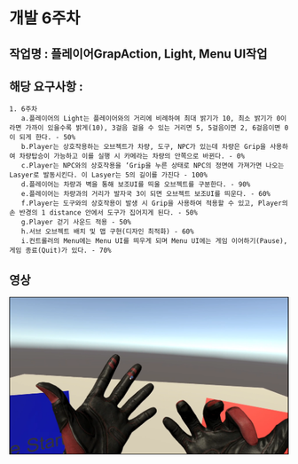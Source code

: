 
# 개발 6주차

## 작업명   : 플레이어GrapAction, Light, Menu UI작업

## 해당 요구사항 : 
    1. 6주차
       a.플레이어의 Light는 플레이어와의 거리에 비례하여 최대 밝기가 10, 최소 밝기가 0이라면 가까이 있을수록 밝게(10), 3걸음 걸을 수 있는 거리면 5, 5걸음이면 2, 6걸음이면 0이 되게 한다. - 50%  
       b.Player는 상호작용하는 오브젝트가 차량, 도구, NPC가 있는데 차량은 Grip을 사용하여 차량탑승이 가능하고 이를 실행 시 카메라는 차량의 안쪽으로 바뀐다. - 0%  
       c.Player는 NPC와의 상호작용을 ‘Grip을 누른 상태로 NPC의 정면에 가져가면 나오는 Lasyer로 발동시킨다. 이 Lasyer는 5의 길이를 가진다 - 100%  
       d.플레이어는 차량과 벽을 통해 보조UI를 띄울 오브젝트를 구분한다. - 90%  
       e.플레이어는 차량과의 거리가 발자국 3이 되면 오브젝트 보조UI를 띄운다. - 60%  
       f.Player는 도구와의 상호작용이 발생 시 Grip을 사용하여 적용할 수 있고, Player의 손 반경의 1 distance 안에서 도구가 집어지게 된다. - 50%  
       g.Player 걷기 사운드 적용 - 50%  
       h.서브 오브젝트 배치 및 맵 구현(디자인 최적화) - 60%  
       i.컨트롤러의 Menu에는 Menu UI를 띄우게 되며 Menu UI에는 게임 이어하기(Pause), 게임 종료(Quit)가 있다. - 70%  
       
       
## 영상
[![6주차](./files/w06/6주차영상.png)](https://youtu.be/K8g6vIvH9q4)



